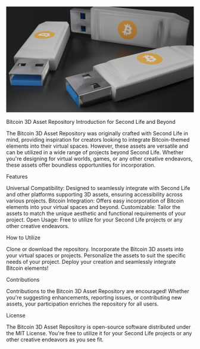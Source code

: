 ![Preview USB-Stick](https://github.com/EyeFlag01/Bitcoin-3D-Assets/raw/main/USB-Stick/stick_render.png)

Bitcoin 3D Asset Repository Introduction for Second Life and Beyond

The Bitcoin 3D Asset Repository was originally crafted with Second Life in mind, providing inspiration for creators looking to integrate Bitcoin-themed elements into their virtual spaces. However, these assets are versatile and can be utilized in a wide range of projects beyond Second Life. Whether you're designing for virtual worlds, games, or any other creative endeavors, these assets offer boundless opportunities for incorporation.

Features

Universal Compatibility: Designed to seamlessly integrate with Second Life and other platforms supporting 3D assets, ensuring accessibility across various projects.
Bitcoin Integration: Offers easy incorporation of Bitcoin elements into your virtual spaces and beyond.
Customizable: Tailor the assets to match the unique aesthetic and functional requirements of your project.
Open Usage: Free to utilize for your Second Life projects or any other creative endeavors.

How to Utilize

Clone or download the repository.
Incorporate the Bitcoin 3D assets into your virtual spaces or projects.
Personalize the assets to suit the specific needs of your project.
Deploy your creation and seamlessly integrate Bitcoin elements!

Contributions

Contributions to the Bitcoin 3D Asset Repository are encouraged! Whether you're suggesting enhancements, reporting issues, or contributing new assets, your participation enriches the repository for all users.

License

The Bitcoin 3D Asset Repository is open-source software distributed under the MIT License. You're free to utilize it for your Second Life projects or any other creative endeavors as you see fit.
